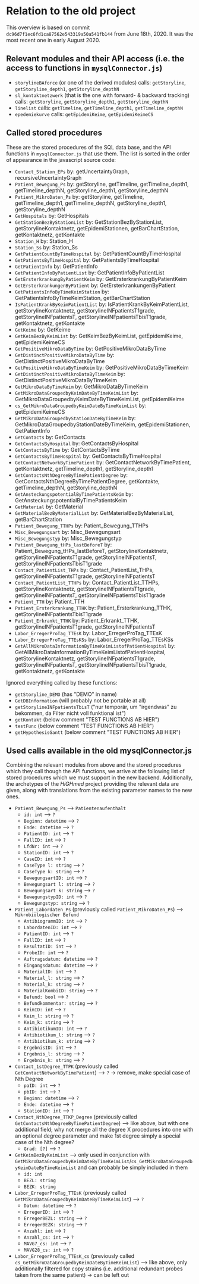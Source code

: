 # Relation to the old project

This overview is based on commit `dc96d7f1ec6fd1ca87562e543319a50a541fb144` from June 18th, 2020.
It was the most recent one in early August 2020.

## Relevant modules and their API access (i.e. the access to functions in `mysqlConnector.js`)

- `storylineBAforce` (or one of the derived modules) calls: `getStoryline`, `getStoryline_depth1`, `getStoryline_depthN`
- `sl_kontaktnetzwerk` (that is the one with forward- & backward tracking) calls: `getStoryline`, `getStoryline_depth1`, `getStoryline_depthN`
- `linelist` calls: `getTimeline`, `getTimeline_depth1`, `getTimeline_depthN`
- `epedemiekurve` calls: `getEpidemiKeime`, `getEpidemiKeimeCS`

## Called stored procedures

These are the stored procedures of the SQL data base, and the API functions in `mysqlConnector.js` that use them.
The list is sorted in the order of appearance in the javascript source code:

- `Contact_Station_EPs` by: getUncertaintyGraph, recursiveUncertaintyGraph
- `Patient_Bewegung_Ps` by: getStoryline, getTimeline, getTimeline_depth1, getTimeline_depthN, getStoryline_depth1, getStoryline_depthN
- `Patient_MikroDaten_Ps` by: getStoryline, getTimeline, getTimeline_depth1, getTimeline_depthN, getStoryline_depth1, getStoryline_depthN
- `GetHospitals` by: GetHospitals
- `GetStationBezByStationList` by: GetStationBezByStationList, getStorylineKontaktnetz, getEpidemiStationen, getBarChartStation, getKontaktnetz, getKontakte
- `Station_H` by: Station_H
- `Station_Ss` by: Station_Ss
- `GetPatientCountByTimeHospital` by: GetPatientCountByTimeHospital
- `GetPatientsByTimeHospital` by: GetPatientsByTimeHospital
- `GetPatientInfo` by: GetPatientInfo
- `GetPatientInfoByPatientList` by: GetPatientInfoByPatientList
- `GetErsterkrankungByPatientKeim` by: GetErsterkrankungByPatientKeim
- `GetErsterkrankungenByPatient` by: GetErsterkrankungenByPatient
- `GetPatientsInfoByTimeKeimStation` by: GetPatientsInfoByTimeKeimStation, getBarChartStation
- `IsPatientKrankByKeimPatientList` by: IsPatientKrankByKeimPatientList, getStorylineKontaktnetz, getStorylineINFpatientsT1grade, getStorylineINFpatientsT, getStorylineINFpatientsTbisT1grade, getKontaktnetz, getKontakte
- `GetKeime` by: GetKeime
- `GetKeimBezByKeimList` by: GetKeimBezByKeimList, getEpidemiKeime, getEpidemiKeimeCS
- `GetPositiveMikroDataByTime` by: GetPositiveMikroDataByTime
- `GetDistinctPositiveMikroDataByTime` by: GetDistinctPositiveMikroDataByTime
- `GetPositiveMikroDataByTimeKeim` by: GetPositiveMikroDataByTimeKeim
- `GetDistinctPositiveMikroDataByTimeKeim` by: GetDistinctPositiveMikroDataByTimeKeim
- `GetMikroDataByTimeKeim` by: GetMikroDataByTimeKeim
- `GetMikroDataGroupedbyKeimDateByTimeKeimList` by: GetMikroDataGroupedbyKeimDateByTimeKeimList, getEpidemiKeime
- `cs_GetMikroDataGroupedbyKeimDateByTimeKeimList` by: getEpidemiKeimeCS
- `GetMikroDataGroupedbyStationDateByTimeKeim` by: GetMikroDataGroupedbyStationDateByTimeKeim, getEpidemiStationen, GetPatientInfo
- `GetContacts` by: GetContacts
- `GetContactsByHospital` by: GetContactsByHospital
- `GetContactsByTime` by: GetContactsByTime
- `GetContactsByTimeHospital` by: GetContactsByTimeHospital
- `GetContactNetworkByTimePatient` by: GetContactNetworkByTimePatient, getKontaktnetz, getTimeline_depth1, getStoryline_depth1
- `GetContactsNthDegreeByTimePatientDegree` by: GetContactsNthDegreeByTimePatientDegree, getKontakte, getTimeline_depthN, getStoryline_depthN
- `GetAnsteckungspotentialByTimePatientsKeim` by: GetAnsteckungspotentialByTimePatientsKeim
- `GetMaterial` by: GetMaterial
- `GetMaterialBezByMaterialList` by: GetMaterialBezByMaterialList, getBarChartStation
- `Patient_Bewegung_TTHPs` by: Patient_Bewegung_TTHPs
- `Misc_Bewegungsart` by: Misc_Bewegungsart
- `Misc_Bewegungstyp` by: Misc_Bewegungstyp
- `Patient_Bewegung_tHPs_lastBeforeT` by: Patient_Bewegung_tHPs_lastBeforeT, getStorylineKontaktnetz, getStorylineINFpatientsT1grade, getStorylineINFpatientsT, getStorylineINFpatientsTbisT1grade
- `Contact_PatientList_THPs` by: Contact_PatientList_THPs, getStorylineINFpatientsT1grade, getStorylineINFpatientsT
- `Contact_PatientList_TTHPs` by: Contact_PatientList_TTHPs, getStorylineKontaktnetz, getStorylineINFpatientsT1grade, getStorylineINFpatientsT, getStorylineINFpatientsTbisT1grade
- `Patient_TTH` by: Patient_TTH
- `Patient_Ersterkrankung_TTHK` by: Patient_Ersterkrankung_TTHK, getStorylineINFpatientsTbisT1grade
- `Patient_Erkrankt_TTHK` by: Patient_Erkrankt_TTHK, getStorylineINFpatientsT1grade, getStorylineINFpatientsT
- `Labor_ErregerProTag_TTEsK` by: Labor_ErregerProTag_TTEsK
- `Labor_ErregerProTag_TTEsKSs` by: Labor_ErregerProTag_TTEsKSs
- `GetAllMikroDataInformationByTimeKeimListofPatientHospital` by: GetAllMikroDataInformationByTimeKeimListofPatientHospital, getStorylineKontaktnetz, getStorylineINFpatientsT1grade, getStorylineINFpatientsT, getStorylineINFpatientsTbisT1grade, getKontaktnetz, getKontakte

Ignored everything called by these functions:

- `getStoryline_DEMO` (has "DEMO" in name)
- `GetDBInformation` (will probably not be portable at all)
- `getStorylineINFpatientsTbisT` ("nur temporär, um "irgendwas" zu bekommen, da Filter nicht voll funktional ist")
- `getKontakt` (below comment "TEST FUNCTIONS AB HIER")
- `testFunc` (below comment "TEST FUNCTIONS AB HIER")
- `getHypothesisGantt` (below comment "TEST FUNCTIONS AB HIER")

## Used calls available in the old mysqlConnector.js

Combining the relevant modules from above and the stored procedures which they call though the API functions,
we arrive at the following list of stored procedures which we must support in the new backend.
Additionally, the archetypes of the _HiGHmed_ project providing the relevant data are given,
along with translations from the existing parameter names to the new ones.

- `Patient_Bewegung_Ps` ⟶ `Patientenaufenthalt`
  - `id: int` ⟶ `?`
  - `Beginn: datetime` ⟶ `?`
  - `Ende: datetime` ⟶ `?`
  - `PatientID: int` ⟶ `?`
  - `FallID: int` ⟶ `?`
  - `LfdNr: int` ⟶ `?`
  - `StationID: int` ⟶ `?`
  - `CaseID: int` ⟶ `?`
  - `CaseType l: string` ⟶ `?`
  - `CaseType k: string` ⟶ `?`
  - `BewegungsartID: int` ⟶ `?`
  - `Bewegungsart l: string` ⟶ `?`
  - `Bewegungsart k: string` ⟶ `?`
  - `BewegungstypID: int` ⟶ `?`
  - `Bewegungstyp: string` ⟶ `?`
- `Patient_Labordaten_Ps` (previously called `Patient_MikroDaten_Ps`) ⟶ `Mikrobiologischer Befund`
  - `AntibiogrammID: int` ⟶ `?`
  - `LabordatenID: int` ⟶ `?`
  - `PatientID: int` ⟶ `?`
  - `FallID: int` ⟶ `?`
  - `ResultatID: int` ⟶ `?`
  - `ProbeID: int` ⟶ `?`
  - `Auftragsdatum: datetime` ⟶ `?`
  - `Eingangsdatum: datetime` ⟶ `?`
  - `MaterialID: int` ⟶ `?`
  - `Material_l: string` ⟶ `?`
  - `Material_k: string` ⟶ `?`
  - `MaterialKombiID: string` ⟶ `?`
  - `Befund: bool` ⟶ `?`
  - `Befundkommentar: string` ⟶ `?`
  - `KeimID: int` ⟶ `?`
  - `Keim_l: string` ⟶ `?`
  - `Keim_k: string` ⟶ `?`
  - `AntibiotikumID: int` ⟶ `?`
  - `Antibiotikum_l: string` ⟶ `?`
  - `Antibiotikum_k: string` ⟶ `?`
  - `ErgebnisID: int` ⟶ `?`
  - `Ergebnis_l: string` ⟶ `?`
  - `Ergebnis_k: string` ⟶ `?`
- `Contact_1stDegree_TTPK` (previously called `GetContactNetworkByTimePatient`) ⟶ `?` -> remove, make special case of Nth Degree
  - `paID: int` ⟶ `?`
  - `pbID: int` ⟶ `?`
  - `Beginn: datetime` ⟶ `?`
  - `Ende: datetime` ⟶ `?`
  - `StationID: int` ⟶ `?`
- `Contact_NthDegree_TTKP_Degree` (previously called `GetContactsNthDegreeByTimePatientDegree`) ⟶ like above, but with one additional field; why not merge all the degree X procedures into one with an optional degree parameter and make 1st degree simply a special case of the Nth degree?
  - `Grad: [?]` ⟶ `?`
- `GetKeimBezByKeimList` ⟶ only used in conjunction with `GetMikroDataGroupedbyKeimDateByTimeKeimList`/`cs_GetMikroDataGroupedbyKeimDateByTimeKeimList` and can probably be simply included in them
  - `id: int`
  - `BEZL: string`
  - `BEZK: string`
- `Labor_ErregerProTag_TTEsK` (previously called `GetMikroDataGroupedbyKeimDateByTimeKeimList`) ⟶ `?`
  - `Datum: datetime` ⟶ `?`
  - `ErregerID: int` ⟶ `?`
  - `ErregerBEZL: string` ⟶ `?`
  - `ErregerBEZK: string` ⟶ `?`
  - `Anzahl: int` ⟶ `?`
  - `Anzahl_cs: int` ⟶ `?`
  - `MAVG7_cs: int` ⟶ `?`
  - `MAVG28_cs: int` ⟶ `?`
- `Labor_ErregerProTag_TTEsK_cs` (previously called `cs_GetMikroDataGroupedbyKeimDateByTimeKeimList`) ⟶ like above, only additionally filtered for copy strains (i.e. additional redundant probes taken from the same patient) -> can be left out
